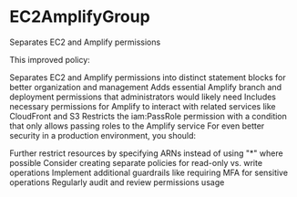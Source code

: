 # EC2AmplifyGroup
Separates EC2 and Amplify permissions

This improved policy:

Separates EC2 and Amplify permissions into distinct statement blocks for better organization and management
Adds essential Amplify branch and deployment permissions that administrators would likely need
Includes necessary permissions for Amplify to interact with related services like CloudFront and S3
Restricts the iam:PassRole permission with a condition that only allows passing roles to the Amplify service
For even better security in a production environment, you should:

Further restrict resources by specifying ARNs instead of using "*" where possible
Consider creating separate policies for read-only vs. write operations
Implement additional guardrails like requiring MFA for sensitive operations
Regularly audit and review permissions usage
